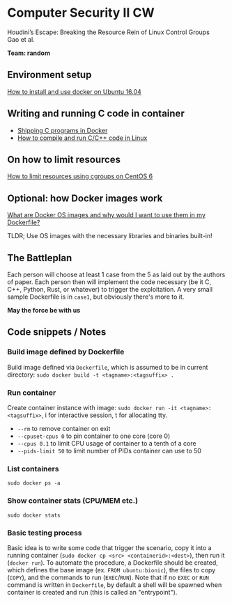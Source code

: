 # Computer Security II CW

Houdini’s Escape: Breaking the Resource Rein of Linux Control Groups  
Gao et al.

**Team: random**

## Environment setup
[How to install and use docker on Ubuntu 16.04](https://www.digitalocean.com/community/tutorials/how-to-install-and-use-docker-on-ubuntu-16-04)

## Writing and running C code in container
- [Shipping C programs in Docker](https://medium.com/@mfcollins3/shipping-c-programs-in-docker-1d79568f6f52)
- [How to compile and run C/C++ code in Linux](https://www.cyberciti.biz/faq/howto-compile-and-run-c-cplusplus-code-in-linux/)

## On how to limit resources
[How to limit resources using cgroups on CentOS 6](https://www.digitalocean.com/community/tutorials/how-to-limit-resources-using-cgroups-on-centos-6)

## Optional: how Docker images work
[What are Docker OS images and why would I want to use them in my Dockerfile?](http://artemstar.com/2017/07/23/docker-os-images/)

TLDR; Use OS images with the necessary libraries and binaries built-in!

## The Battleplan
Each person will choose at least 1 case from the 5 as laid out by the authors of paper.
Each person then will implement the code necessary (be it C, C++, Python, Rust, or whatever) to trigger the exploitation.
A very small sample Dockerfile is in `case1`, but obviously there's more to it.

**May the force be with us**

## Code snippets / Notes

### Build image defined by Dockerfile

Build image defined via `Dockerfile`, which is assumed to be in current directory: `sudo docker build -t <tagname>:<tagsuffix> .`

### Run container
Create container instance with image: `sudo docker run -it <tagname>:<tagsuffix>`, i for interactive session, t for allocating tty.

- `--rm` to remove container on exit
- `--cpuset-cpus 0` to pin container to one core (core 0)
- `--cpus 0.1` to limit CPU usage of container to a tenth of a core
- `--pids-limit 50` to limit number of PIDs container can use to 50

### List containers
`sudo docker ps -a`

### Show container stats (CPU/MEM etc.)
`sudo docker stats`

### Basic testing process
Basic idea is to write some code that trigger the scenario, copy it into a running container (`sudo docker cp <src> <containerid>:<dest>`), then run it (`docker run`). To automate the procedure, a Dockerfile should be created, which defines the base image (ex. `FROM ubuntu:bionic`), the files to copy (`COPY`), and the commands to run (`EXEC`/`RUN`). Note that if no `EXEC` or `RUN` command is written in `Dockerfile`, by default a shell will be spawned when container is created and run (this is called an "entrypoint").

